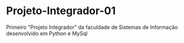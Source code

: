 # Projeto-Integrador-01
Primeiro "Projeto Integrador" da faculdade de Sistemas de Informação desenvolvido em Python e MySql
